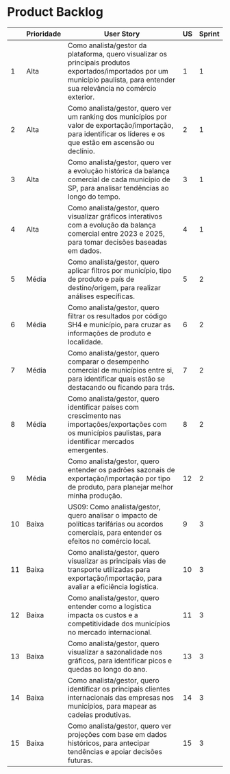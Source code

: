 # Product Backlog

|      | Prioridade | User Story | US | Sprint |
|------|------------|------------|----|--------|
| 1    | Alta       | Como analista/gestor da plataforma, quero visualizar os principais produtos exportados/importados por um município paulista, para entender sua relevância no comércio exterior. | 1  | 1 |
| 2    | Alta       | Como analista/gestor, quero ver um ranking dos municípios por valor de exportação/importação, para identificar os líderes e os que estão em ascensão ou declínio. | 2  | 1 |
| 3    | Alta       | Como analista/gestor, quero ver a evolução histórica da balança comercial de cada município de SP, para analisar tendências ao longo do tempo. | 3  | 1 |
| 4    | Alta       | Como analista/gestor, quero visualizar gráficos interativos com a evolução da balança comercial entre 2023 e 2025, para tomar decisões baseadas em dados. | 4  | 1 |
| 5    | Média      | Como analista/gestor, quero aplicar filtros por município, tipo de produto e país de destino/origem, para realizar análises específicas. | 5  | 2 |
| 6    | Média      | Como analista/gestor, quero filtrar os resultados por código SH4 e município, para cruzar as informações de produto e localidade. | 6  | 2 |
| 7    | Média      | Como analista/gestor, quero comparar o desempenho comercial de municípios entre si, para identificar quais estão se destacando ou ficando para trás. | 7  | 2 |
| 8    | Média      | Como analista/gestor, quero identificar países com crescimento nas importações/exportações com os municípios paulistas, para identificar mercados emergentes. | 8  | 2 |
| 9    | Média      | Como analista/gestor, quero entender os padrões sazonais de exportação/importação por tipo de produto, para planejar melhor minha produção. | 12 | 2 |
| 10    | Baixa      | US09: Como analista/gestor, quero analisar o impacto de políticas tarifárias ou acordos comerciais, para entender os efeitos no comércio local. | 9  | 3 |
| 11   | Baixa      | Como analista/gestor, quero visualizar as principais vias de transporte utilizadas para exportação/importação, para avaliar a eficiência logística. | 10 | 3 |
| 12   | Baixa      | Como analista/gestor, quero entender como a logística impacta os custos e a competitividade dos municípios no mercado internacional. | 11 | 3 |
| 13   | Baixa      | Como analista/gestor, quero visualizar a sazonalidade nos gráficos, para identificar picos e quedas ao longo do ano. | 13 | 3 |
| 14   | Baixa      | Como analista/gestor, quero identificar os principais clientes internacionais das empresas nos municípios, para mapear as cadeias produtivas. | 14 | 3 |
| 15   | Baixa      | Como analista/gestor, quero ver projeções com base em dados históricos, para antecipar tendências e apoiar decisões futuras. | 15 | 3 |
